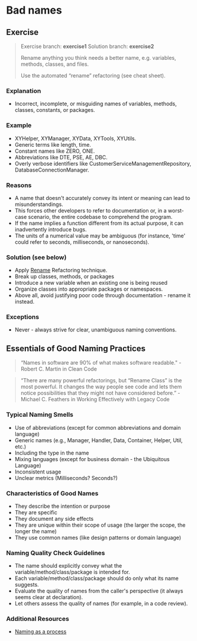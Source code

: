 # Bad names

## Exercise
> Exercise branch: **exercise1**
> Solution branch: **exercise2**
>
> Rename anything you think needs a better name, e.g. variables, methods, classes, and files. 
> 
> Use the automated “rename” refactoring (see cheat sheet).


### Explanation
* Incorrect, incomplete, or misguiding names of variables, methods, classes, constants, or packages.

### Example
* XYHelper, XYManager, XYData, XYTools, XYUtils.
* Generic terms like length, time. 
* Constant names like ZERO, ONE.
* Abbreviations like DTE, PSE, AE, DBC.
* Overly verbose identifiers like CustomerServiceManagementRepository, DatabaseConnectionManager.

### Reasons
* A name that doesn't accurately convey its intent or meaning can lead to misunderstandings. 
* This forces other developers to refer to documentation or, in a worst-case scenario, the entire codebase to comprehend the program. 
* If the name implies a function different from its actual purpose, it can inadvertently introduce bugs.
* The units of a numerical value may be ambiguous (for instance, 'time' could refer to seconds, milliseconds, or nanoseconds). 

### Solution (see below)
* Apply [Rename](https://refactoring.guru/rename-method) Refactoring technique.
* Break up classes, methods, or packages
* Introduce a new variable when an existing one is being reused
* Organize classes into appropriate packages or namespaces.
* Above all, avoid justifying poor code through documentation - rename it instead.

### Exceptions
* Never - always strive for clear, unambiguous naming conventions.

## Essentials of Good Naming Practices

> “Names in software are 90% of what makes software readable." - Robert C. Martin in Clean Code

> “There are many powerful refactorings, but “Rename Class” is the most powerful. It changes the way people see code and lets them notice possibilities that they might not have considered before.” - Michael C. Feathers in Working Effectively with Legacy Code

### Typical Naming Smells
- Use of abbreviations (except for common abbreviations and domain language)
- Generic names (e.g., Manager, Handler, Data, Container, Helper, Util, etc.)
- Including the type in the name
- Mixing languages (except for business domain - the Ubiquitous Language)
- Inconsistent usage
- Unclear metrics (Milliseconds? Seconds?)

### Characteristics of Good Names
- They describe the intention or purpose
- They are specific
- They document any side effects
- They are unique within their scope of usage (the larger the scope, the longer the name)
- They use common names (like design patterns or domain language)

### Naming Quality Check Guidelines
- The name should explicitly convey what the variable/method/class/package is intended for.
- Each variable/method/class/package should do only what its name suggests.
- Evaluate the quality of names from the caller's perspective (it always seems clear at declaration).
- Let others assess the quality of names (for example, in a code review).

### Additional Resources
* [Naming as a process](https://www.digdeeproots.com/articles/naming-process)

